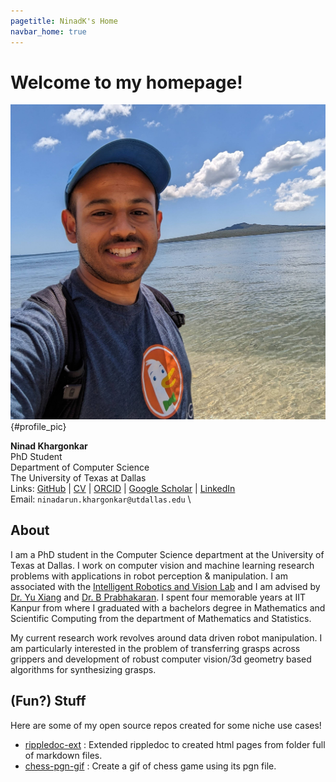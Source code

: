 ```yaml
---
pagetitle: NinadK's Home
navbar_home: true
---
```


# Welcome to my homepage!

![banner_pic](./static/media/dp_nz.jpg){#profile_pic}

**Ninad Khargonkar** \
PhD Student \
Department of Computer Science \
The University of Texas at Dallas \
Links: [GitHub](https://github.com/kninad/) |
[CV](./static/media/Resume_NinadKhargonkar.pdf) |
[ORCID](https://orcid.org/0000-0001-9191-0250) |
[Google Scholar](https://scholar.google.com/citations?user=5eFmqkAAAAAJ&hl=en) |
[LinkedIn](https://www.linkedin.com/in/kninad/) \
Email: `ninadarun.khargonkar@utdallas.edu` \

## About
I am a PhD student in the Computer Science department at the University of Texas
at Dallas. I work on computer vision and machine learning
research problems with applications in robot perception & manipulation. I am 
associated with the 
[Intelligent Robotics and Vision Lab](https://labs.utdallas.edu/irvl/) and I am
advised by [Dr. Yu Xiang](https://yuxng.github.io/) and 
[Dr. B Prabhakaran](https://profiles.utdallas.edu/bprabhakaran).
I spent four memorable years at IIT Kanpur from where I graduated with a 
bachelors degree in Mathematics and Scientific Computing from the department of 
Mathematics and Statistics.

My current research work revolves around data driven robot manipulation.
I am particularly interested in the problem of transferring grasps across grippers and development of robust computer vision/3d geometry based algorithms for synthesizing grasps.


## (Fun?) Stuff

Here are some of my open source repos created for some niche use cases!

- [rippledoc-ext](https://kninad.github.io/rippledoc-ext) :  Extended rippledoc to created html pages from folder full of markdown files.
- [chess-pgn-gif](https://github.com/kninad/chess-pgn-gif) : Create a gif of chess game using its pgn file.

